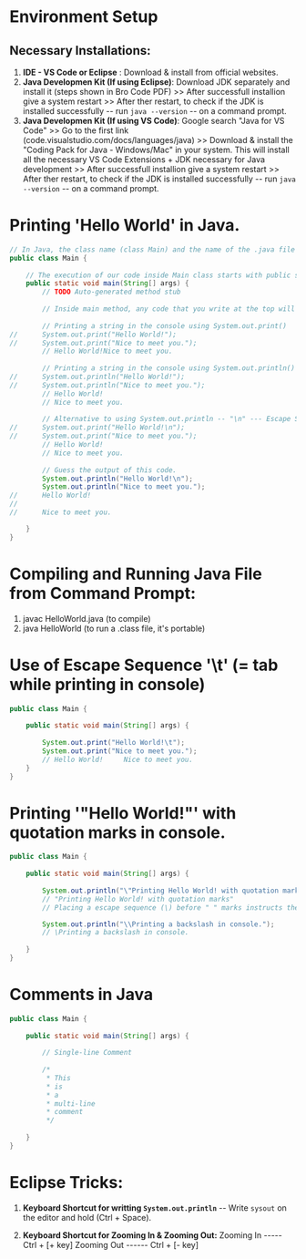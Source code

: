 # Environment Setup

## Necessary Installations:

1. **IDE - VS Code or Eclipse** : Download & install from official websites.
1. **Java Developmen Kit (If using Eclipse)**: Download JDK separately and install it (steps shown in Bro Code PDF) >> After successfull installion give a system restart >> After ther restart, to check if the JDK is installed successfully -- run `java --version` -- on a command prompt.
1. **Java Developmen Kit (If using VS Code)**: Google search "Java for VS Code" >> Go to the first link (code.visualstudio.com/docs/languages/java) >> Download & install the "Coding Pack for Java - Windows/Mac" in your system. This will install all the necessary VS Code Extensions + JDK necessary for Java development >> After successfull installion give a system restart >> After ther restart, to check if the JDK is installed successfully -- run `java --version` -- on a command prompt.


# Printing 'Hello World' in Java.

```java
// In Java, the class name (class Main) and the name of the .java file (Main.java) have to be same.
public class Main {
	
	// The execution of our code inside Main class starts with public static void main(String[] args) method.
	public static void main(String[] args) {
		// TODO Auto-generated method stub
		
		// Inside main method, any code that you write at the top will get executed first.
		
		// Printing a string in the console using System.out.print()
// 		System.out.print("Hello World!");
// 		System.out.print("Nice to meet you.");
		// Hello World!Nice to meet you.
		
		// Printing a string in the console using System.out.println()
//		System.out.println("Hello World!");
//		System.out.println("Nice to meet you.");
		// Hello World!
		// Nice to meet you.
		
		// Alternative to using System.out.println -- "\n" --- Escape Sequence Character.
//		System.out.print("Hello World!\n");
//		System.out.print("Nice to meet you.");
		// Hello World!
		// Nice to meet you.
		
		// Guess the output of this code.
		System.out.println("Hello World!\n");
		System.out.println("Nice to meet you.");
//		Hello World!
//
//		Nice to meet you.

	}
}
```

# Compiling and Running Java File from Command Prompt:

1. javac HelloWorld.java (to compile)
1. java HelloWorld (to run a .class file, it's portable)


# Use of Escape Sequence '\t' (= tab while printing in console)

```java
public class Main {
	
	public static void main(String[] args) {
		
 		System.out.print("Hello World!\t");
 		System.out.print("Nice to meet you.");
 		// Hello World!     Nice to meet you.
	}
}
```

# Printing '"Hello World!"' with quotation marks in console.

```java
public class Main {
	
	public static void main(String[] args) {
		
 		System.out.println("\"Printing Hello World! with quotation marks\"");
        // "Printing Hello World! with quotation marks"
        // Placing a escape sequence (\) before " " marks instructs the Java compiler to consider the following " " marks as string values.

        System.out.println("\\Printing a backslash in console.");
        // \Printing a backslash in console.
 		
	}
}
```

# Comments in Java

```java
public class Main {
	
	public static void main(String[] args) {
		
		// Single-line Comment
		
		/* 
		 * This 
		 * is
		 * a
		 * multi-line
		 * comment
		 */
 		
	}
}
```

# Eclipse Tricks: 

1. **Keyboard Shortcut for writting `System.out.println`** -- Write `sysout` on the editor and hold (Ctrl + Space).

2. **Keyboard Shortcut for Zooming In & Zooming Out:**
		Zooming In ----- Ctrl + [+ key] 
		Zooming Out ------ Ctrl + [- key]

